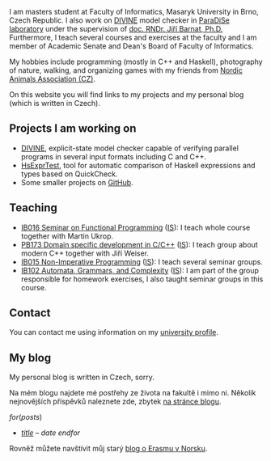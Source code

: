 I am masters student at Faculty of Informatics, Masaryk University in Brno,
Czech Republic. I also work on [DIVINE](https://divine.fi.muni.cz/) model
checker in [ParaDiSe laboratory](https://paradise.fi.muni.cz/) under the
supervision of [doc. RNDr. Jiří Barnat, Ph.D.](https://www.fi.muni.cz/~xbarnat/)
Furthermore, I teach several courses and exercises at the faculty and I am
member of Academic Senate and Dean's Board of Faculty of Informatics.

My hobbies include programming (mostly in C++ and Haskell), photography of nature,
walking, and organizing games with my friends from
[Nordic Animals Association (CZ)](http://zverinec.fi.muni.cz/).

On this website you will find links to my projects and my personal blog
(which is written in Czech).

## Projects I am working on

*   [DIVINE](https://divine.fi.muni.cz/), explicit-state model checker capable
    of verifying parallel programs in several input formats including C and C++.
*   [HsExprTest](https://github.com/vlstill/hsExprTest), tool for automatic
    comparison of Haskell expressions and types based on QuickCheck.
*   Some smaller projects on [GitHub](https://github.com/vlstill).

## Teaching

*   [IB016 Seminar on Functional Programming](https://is.muni.cz/predmet/fi/jaro2016/IB016?lang=en)
    ([IS](https://is.muni.cz/auth/predmet/fi/jaro2016/IB016)): I teach whole
    course together with Martin Ukrop.
*   [PB173 Domain specific development in C/C++](https://is.muni.cz/predmet/fi/jaro2016/PB173?lang=en)
    ([IS](https://is.muni.cz/auth/predmet/fi/jaro2016/PB173)):
    I teach group about modern C++ together with Jiří Weiser.
*   [IB015 Non-Imperative Programming](https://is.muni.cz/predmet/fi/podzim2015/IB015?lang=en)
    ([IS](https://is.muni.cz/auth/predmet/fi/podzim2015/IB015)):
    I teach several seminar groups.
*   [IB102 Automata, Grammars, and Complexity](https://is.muni.cz/predmet/fi/podzim2015/IB102?lang=en)
    ([IS](https://is.muni.cz/auth/predmet/fi/podzim2015/IB102)):
    I am part of the group responsible for homework exercises, I also taught
    seminar groups in this course.

## Contact

You can contact me using information on my
[university profile](https://is.muni.cz/person/xstill#profil).

## My blog

My personal blog is written in Czech, sorry.

Na mém blogu najdete mé postřehy ze života na fakultě i mimo ni. Několik
nejnovějších příspěvků naleznete zde, zbytek [na stránce blogu](/blog.html).

$for(posts)$
*   [$title$]($url$) – $date$
$endfor$

Rovněž můžete navštívit můj starý
[blog o Erasmu v Norsku](https://paradise.fi.muni.cz/~xstill/norway/).
